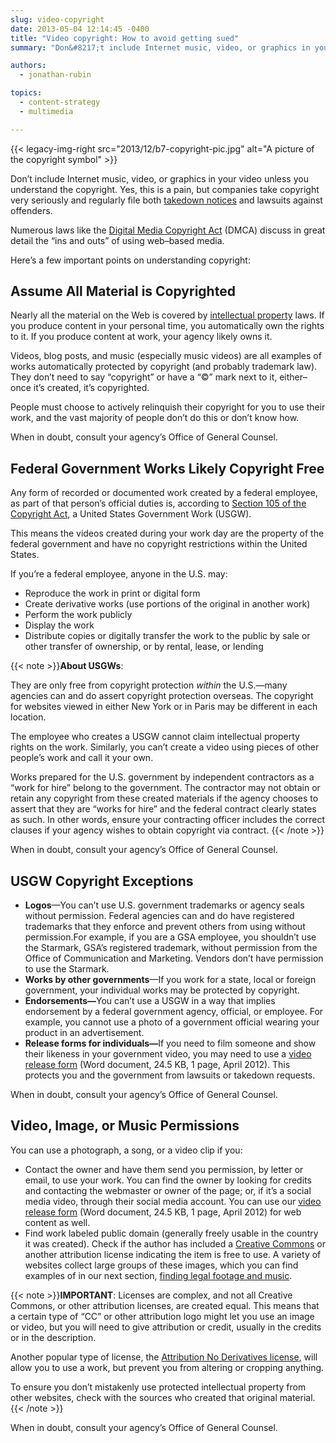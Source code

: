 ```yaml
---
slug: video-copyright
date: 2013-05-04 12:14:45 -0400
title: "Video copyright: How to avoid getting sued"
summary: "Don&#8217;t include Internet music, video, or graphics in your video unless you understand the copyright. Yes, this is a pain, but companies take copyright very seriously and regularly file both takedown notices and lawsuits against offenders."

authors:
  - jonathan-rubin

topics:
  - content-strategy
  - multimedia

---
```


{{< legacy-img-right src="2013/12/b7-copyright-pic.jpg" alt="A picture of the copyright symbol" >}}

Don&#8217;t include Internet music, video, or graphics in your video unless you understand the copyright. Yes, this is a pain, but companies take copyright very seriously and regularly file both <a href="http://en.wikipedia.org/wiki/Takedown_notice#Take_down_and_Put_Back_provisions">takedown notices</a> and lawsuits against offenders.

Numerous laws like the <a href="http://en.wikipedia.org/wiki/Digital_Millennium_Copyright_Act">Digital Media Copyright Act</a> (DMCA) discuss in great detail the &#8220;ins and outs&#8221; of using web–based media.

Here&#8217;s a few important points on understanding copyright:
    
## Assume All Material is Copyrighted
    
Nearly all the material on the Web is covered by <a href="http://en.wikipedia.org/wiki/Intellectual_property">intellectual property</a> laws. If you produce content in your personal time, you automatically own the rights to it. If you produce content at work, your agency likely owns it.

Videos, blog posts, and music (especially music videos) are all examples of works automatically protected by copyright (and probably trademark law). They don’t need to say “copyright” or have a “©” mark next to it, either–once it’s created, it’s copyrighted.
    
People must choose to actively relinquish their copyright for you to use their work, and the vast majority of people don’t do this or don’t know how.

When in doubt, consult your agency’s Office of General Counsel.
    
## Federal Government Works Likely Copyright Free

Any form of recorded or documented work created by a federal employee, as part of that person&#8217;s official duties is, according to <a href="http://www.copyright.gov/title17/92chap1.pdf#Section106">Section 105 of the Copyright Act</a>, a United States Government Work (USGW).
    
This means the videos created during your work day are the property of the federal government and have no copyright restrictions within the United States.

If you&#8217;re a federal employee, anyone in the U.S. may:
    
* Reproduce the work in print or digital form
* Create derivative works (use portions of the original in another work)
* Perform the work publicly
* Display the work
* Distribute copies or digitally transfer the work to the public by sale or other transfer of ownership, or by rental, lease, or lending
    
{{< note >}}**About USGWs**:

They are only free from copyright protection <em>within</em> the U.S.—many agencies can and do assert copyright protection overseas. The copyright for websites viewed in either New York or in Paris may be different in each location.

The employee who creates a USGW cannot claim intellectual property rights on the work. Similarly, you can’t create a video using pieces of other people’s work and call it your own.
 
Works prepared for the U.S. government by independent contractors as a “work for hire” belong to the government. The contractor may not obtain or retain any copyright from these created materials if the agency chooses to assert that they are “works for hire” and the federal contract clearly states as such. In other words, ensure your contracting officer includes the correct clauses if your agency wishes to obtain copyright via contract.
{{< /note >}}

When in doubt, consult your agency’s Office of General Counsel.
    
## USGW Copyright Exceptions
    
* <strong>Logos</strong>—You can’t use U.S. government trademarks or agency seals without permission. Federal agencies can and do have registered trademarks that they enforce and prevent others from using without permission.For example, if you are a GSA employee, you shouldn&#8217;t use the Starmark, GSA&#8217;s registered trademark, without permission from the Office of Communication and Marketing. Vendors don&#8217;t have permission to use the Starmark.
* <strong>Works by other governments</strong>—If you work for a state, local or foreign government, your individual works may be protected by copyright.
* <strong>Endorsements—</strong>You can’t use a USGW in a way that implies endorsement by a federal government agency, official, or employee. For example, you cannot use a photo of a government official wearing your product in an advertisement.
* <strong>Release forms for individuals—</strong>If you need to film someone and show their likeness in your government video, you may need to use a <a href="https://s3.amazonaws.com/digitalgov/_legacy-img/2013/12/video-release-form.doc">video release form</a> (Word document, 24.5 KB, 1 page, April 2012). This protects you and the government from lawsuits or takedown requests.

When in doubt, consult your agency’s Office of General Counsel.

## Video, Image, or Music Permissions

You can use a photograph, a song, or a video clip if you:
    
* Contact the owner and have them send you permission, by letter or email, to use your work. You can find the owner by looking for credits and contacting the webmaster or owner of the page; or, if it’s a social media video, through their social media account. You can use our <a href="https://s3.amazonaws.com/digitalgov/_legacy-img/2013/12/video-release-form.doc">video release form</a> (Word document, 24.5 KB, 1 page, April 2012) for web content as well.
* Find work labeled public domain (generally freely usable in the country it was created). Check if the author has included a <a href="http://creativecommons.org/">Creative Commons</a> or another attribution license indicating the item is free to use. A variety of websites collect large groups of these images, which you can find examples of in our next section, [finding legal footage and music](https://digital.gov/2012/05/07/find-free-video-stock-footage/).

{{< note >}}<strong>IMPORTANT</strong>: Licenses are complex, and not all Creative Commons, or other attribution licenses, are created equal. This means that a certain type of “CC” or other attribution logo might let you use an image or video, but you will need to give attribution or credit, usually in the credits or in the description.

Another popular type of license, the <a href="http://creativecommons.org/licenses/by-nd/3.0/">Attribution No Derivatives license</a>, will allow you to use a work, but prevent you from altering or cropping anything.

To ensure you don’t mistakenly use protected intellectual property from other websites, check with the sources who created that original material.
{{< /note >}}

When in doubt, consult your agency’s Office of General Counsel.
